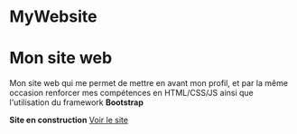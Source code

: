 # MyWebsite

<h1>Mon site web</h1>

<p>Mon site web qui me permet de mettre en avant mon profil, et par la même occasion 
renforcer mes compétences en HTML/CSS/JS ainsi que l'utilisation du framework <strong>Bootstrap</strong></p>

<strong>Site en construction</strong>
<a href="https://quentin-56.github.io/">Voir le site</a>
